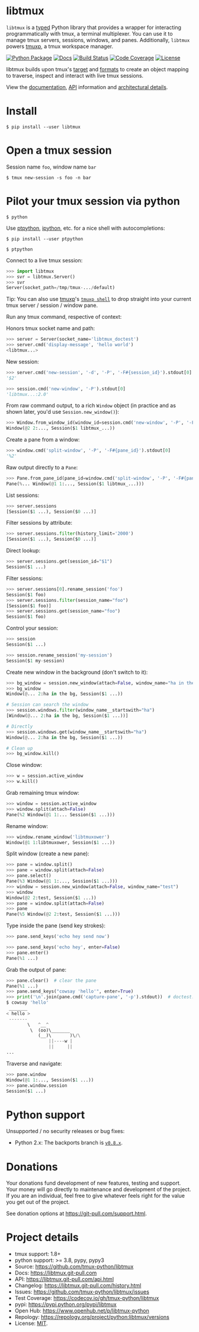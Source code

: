 # libtmux

`libtmux` is a [typed](https://docs.python.org/3/library/typing.html) Python library that provides a wrapper for interacting programmatically with tmux, a terminal multiplexer. You can use it to manage tmux servers,
sessions, windows, and panes. Additionally, `libtmux` powers [tmuxp], a tmux workspace manager.

[![Python Package](https://img.shields.io/pypi/v/libtmux.svg)](https://pypi.org/project/libtmux/)
[![Docs](https://github.com/tmux-python/libtmux/workflows/docs/badge.svg)](https://libtmux.git-pull.com/)
[![Build Status](https://github.com/tmux-python/libtmux/workflows/tests/badge.svg)](https://github.com/tmux-python/tmux-python/actions?query=workflow%3A%22tests%22)
[![Code Coverage](https://codecov.io/gh/tmux-python/libtmux/branch/master/graph/badge.svg)](https://codecov.io/gh/tmux-python/libtmux)
[![License](https://img.shields.io/github/license/tmux-python/libtmux.svg)](https://github.com/tmux-python/libtmux/blob/master/LICENSE)

libtmux builds upon tmux's
[target](http://man.openbsd.org/OpenBSD-5.9/man1/tmux.1#COMMANDS) and
[formats](http://man.openbsd.org/OpenBSD-5.9/man1/tmux.1#FORMATS) to
create an object mapping to traverse, inspect and interact with live
tmux sessions.

View the [documentation](https://libtmux.git-pull.com/),
[API](https://libtmux.git-pull.com/api.html) information and
[architectural details](https://libtmux.git-pull.com/about.html).

# Install

```console
$ pip install --user libtmux
```

# Open a tmux session

Session name `foo`, window name `bar`

```console
$ tmux new-session -s foo -n bar
```

# Pilot your tmux session via python

```console
$ python
```

Use [ptpython], [ipython], etc. for a nice shell with autocompletions:

```console
$ pip install --user ptpython
```

```console
$ ptpython
```

Connect to a live tmux session:

```python
>>> import libtmux
>>> svr = libtmux.Server()
>>> svr
Server(socket_path=/tmp/tmux-.../default)
```

Tip: You can also use [tmuxp]'s [`tmuxp shell`] to drop straight into your
current tmux server / session / window pane.

[tmuxp]: https://tmuxp.git-pull.com/
[`tmuxp shell`]: https://tmuxp.git-pull.com/cli/shell.html
[ptpython]: https://github.com/prompt-toolkit/ptpython
[ipython]: https://ipython.org/

Run any tmux command, respective of context:

Honors tmux socket name and path:

```python
>>> server = Server(socket_name='libtmux_doctest')
>>> server.cmd('display-message', 'hello world')
<libtmux...>
```

New session:

```python
>>> server.cmd('new-session', '-d', '-P', '-F#{session_id}').stdout[0]
'$2'
```

```python
>>> session.cmd('new-window', '-P').stdout[0]
'libtmux...:2.0'
```

From raw command output, to a rich `Window` object (in practice and as shown
later, you'd use `Session.new_window()`):

```python
>>> Window.from_window_id(window_id=session.cmd('new-window', '-P', '-F#{window_id}').stdout[0], server=session.server)
Window(@2 2:..., Session($1 libtmux_...))
```

Create a pane from a window:

```python
>>> window.cmd('split-window', '-P', '-F#{pane_id}').stdout[0]
'%2'
```

Raw output directly to a `Pane`:

```python
>>> Pane.from_pane_id(pane_id=window.cmd('split-window', '-P', '-F#{pane_id}').stdout[0], server=window.server)
Pane(%... Window(@1 1:..., Session($1 libtmux_...)))
```

List sessions:

```python
>>> server.sessions
[Session($1 ...), Session($0 ...)]
```

Filter sessions by attribute:

```python
>>> server.sessions.filter(history_limit='2000')
[Session($1 ...), Session($0 ...)]
```

Direct lookup:

```python
>>> server.sessions.get(session_id="$1")
Session($1 ...)
```

Filter sessions:

```python
>>> server.sessions[0].rename_session('foo')
Session($1 foo)
>>> server.sessions.filter(session_name="foo")
[Session($1 foo)]
>>> server.sessions.get(session_name="foo")
Session($1 foo)
```

Control your session:

```python
>>> session
Session($1 ...)

>>> session.rename_session('my-session')
Session($1 my-session)
```

Create new window in the background (don't switch to it):

```python
>>> bg_window = session.new_window(attach=False, window_name="ha in the bg")
>>> bg_window
Window(@... 2:ha in the bg, Session($1 ...))

# Session can search the window
>>> session.windows.filter(window_name__startswith="ha")
[Window(@... 2:ha in the bg, Session($1 ...))]

# Directly
>>> session.windows.get(window_name__startswith="ha")
Window(@... 2:ha in the bg, Session($1 ...))

# Clean up
>>> bg_window.kill()
```

Close window:

```python
>>> w = session.active_window
>>> w.kill()
```

Grab remaining tmux window:

```python
>>> window = session.active_window
>>> window.split(attach=False)
Pane(%2 Window(@1 1:... Session($1 ...)))
```

Rename window:

```python
>>> window.rename_window('libtmuxower')
Window(@1 1:libtmuxower, Session($1 ...))
```

Split window (create a new pane):

```python
>>> pane = window.split()
>>> pane = window.split(attach=False)
>>> pane.select()
Pane(%3 Window(@1 1:..., Session($1 ...)))
>>> window = session.new_window(attach=False, window_name="test")
>>> window
Window(@2 2:test, Session($1 ...))
>>> pane = window.split(attach=False)
>>> pane
Pane(%5 Window(@2 2:test, Session($1 ...)))
```

Type inside the pane (send key strokes):

```python
>>> pane.send_keys('echo hey send now')

>>> pane.send_keys('echo hey', enter=False)
>>> pane.enter()
Pane(%1 ...)
```

Grab the output of pane:

```python
>>> pane.clear()  # clear the pane
Pane(%1 ...)
>>> pane.send_keys("cowsay 'hello'", enter=True)
>>> print('\n'.join(pane.cmd('capture-pane', '-p').stdout))  # doctest: +SKIP
$ cowsay 'hello'
 _______
< hello >
 -------
        \   ^__^
         \  (oo)\_______
            (__)\       )\/\
                ||----w |
                ||     ||
...
```

Traverse and navigate:

```python
>>> pane.window
Window(@1 1:..., Session($1 ...))
>>> pane.window.session
Session($1 ...)
```

# Python support

Unsupported / no security releases or bug fixes:

- Python 2.x: The backports branch is
  [`v0.8.x`](https://github.com/tmux-python/libtmux/tree/v0.8.x).

# Donations

Your donations fund development of new features, testing and support.
Your money will go directly to maintenance and development of the
project. If you are an individual, feel free to give whatever feels
right for the value you get out of the project.

See donation options at <https://git-pull.com/support.html>.

# Project details

- tmux support: 1.8+
- python support: >= 3.8, pypy, pypy3
- Source: <https://github.com/tmux-python/libtmux>
- Docs: <https://libtmux.git-pull.com>
- API: <https://libtmux.git-pull.com/api.html>
- Changelog: <https://libtmux.git-pull.com/history.html>
- Issues: <https://github.com/tmux-python/libtmux/issues>
- Test Coverage: <https://codecov.io/gh/tmux-python/libtmux>
- pypi: <https://pypi.python.org/pypi/libtmux>
- Open Hub: <https://www.openhub.net/p/libtmux-python>
- Repology: <https://repology.org/project/python:libtmux/versions>
- License: [MIT](http://opensource.org/licenses/MIT).
